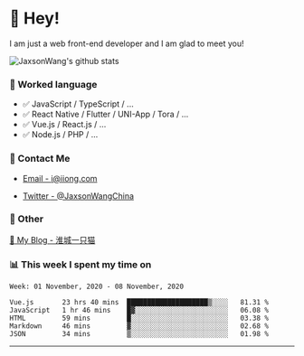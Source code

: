 # 👋 Hey!

I am just a web front-end developer and I am glad to meet you!

![JaxsonWang's github stats](https://github-readme-stats.vercel.app/api?username=JaxsonWang&&show_icons=true&&title_color=1abc9c&&icon_color=1abc9c)


### 📝 Worked language

- ✅ JavaScript / TypeScript / ...
- ✅ React Native / Flutter / UNI-App / Tora / ...
- ✅ Vue.js / React.js / ...
- ✅ Node.js / PHP / ...

### 📮 Contact Me

- [Email - i@iiong.com](mailto:i@iiong.com)

- [Twitter - @JaxsonWangChina](https://twitter.com/JaxsonWangChina)

### 🤪 Other

[📌 My Blog - 淮城一只猫](https://iiong.com)

### 📊 This week I spent my time on

<!--START_SECTION:waka-->
```text
Week: 01 November, 2020 - 08 November, 2020

Vue.js       23 hrs 40 mins  ████████████████████▒░░░░   81.31 % 
JavaScript   1 hr 46 mins    █▓░░░░░░░░░░░░░░░░░░░░░░░   06.08 % 
HTML         59 mins         █░░░░░░░░░░░░░░░░░░░░░░░░   03.38 % 
Markdown     46 mins         ▓░░░░░░░░░░░░░░░░░░░░░░░░   02.68 % 
JSON         34 mins         ▒░░░░░░░░░░░░░░░░░░░░░░░░   01.98 % 
```
<!--END_SECTION:waka-->

---
